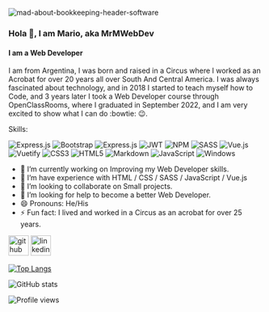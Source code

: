 ![mad-about-bookkeeping-header-software](https://user-images.githubusercontent.com/51481617/192114058-15665ec0-2681-46fe-ae1a-e83b0f8fca3f.jpg)


### Hola 👋, I am Mario, aka MrMWebDev
#### I am a Web Developer
I am from Argentina, I was born and raised in a Circus where I worked as an Acrobat for over 20 years all over South And Central America.
I was always fascinated about technology, and in 2018 I started to teach myself how to Code, and 3 years later I took a Web Developer course through OpenClassRooms, where I graduated in September 2022, and I am very excited to show what I can do :bowtie: :wink:.

Skills: 
 
![Express.js](https://img.shields.io/badge/express.js-%23404d59.svg?style=for-the-badge&logo=express&logoColor=%2361DAFB) ![Bootstrap](https://img.shields.io/badge/bootstrap-%23563D7C.svg?style=for-the-badge&logo=bootstrap&logoColor=white) ![Express.js](https://img.shields.io/badge/express.js-%23404d59.svg?style=for-the-badge&logo=express&logoColor=%2361DAFB) ![JWT](https://img.shields.io/badge/JWT-black?style=for-the-badge&logo=JSON%20web%20tokens) ![NPM](https://img.shields.io/badge/NPM-%23000000.svg?style=for-the-badge&logo=npm&logoColor=white) ![SASS](https://img.shields.io/badge/SASS-hotpink.svg?style=for-the-badge&logo=SASS&logoColor=white) ![Vue.js](https://img.shields.io/badge/vuejs-%2335495e.svg?style=for-the-badge&logo=vuedotjs&logoColor=%234FC08D) ![Vuetify](https://img.shields.io/badge/Vuetify-1867C0?style=for-the-badge&logo=vuetify&logoColor=AEDDFF) ![CSS3](https://img.shields.io/badge/css3-%231572B6.svg?style=for-the-badge&logo=css3&logoColor=white) ![HTML5](https://img.shields.io/badge/html5-%23E34F26.svg?style=for-the-badge&logo=html5&logoColor=white) ![Markdown](https://img.shields.io/badge/markdown-%23000000.svg?style=for-the-badge&logo=markdown&logoColor=white) ![JavaScript](https://img.shields.io/badge/javascript-%23323330.svg?style=for-the-badge&logo=javascript&logoColor=%23F7DF1E) ![Windows](https://img.shields.io/badge/Windows-0078D6?style=for-the-badge&logo=windows&logoColor=white)


- 🔭 I’m currently working on Improving my Web Developer skills. 
- 🌱 I’m have experience with HTML / CSS / SASS / JavaScript / Vue.js 
- 👯 I’m looking to collaborate on Small projects. 
- 🤔 I’m looking for help to become a better Web Developer. 
- 😄 Pronouns: He/His 
- ⚡ Fun fact: I lived and worked in a Circus as an acrobat for over 25 years.


[<img src='https://cdn.jsdelivr.net/npm/simple-icons@3.0.1/icons/github.svg' alt='github' height='40' style='#fff'>](https://github.com/MrMWebDev)  [<img src='https://cdn.jsdelivr.net/npm/simple-icons@3.0.1/icons/linkedin.svg' alt='linkedin' height='40' style='#fff'>]([https://www.linkedin.com/in/tihanymario@gmail.com/](https://www.linkedin.com/in/mario-moreno-7122621b9/))  

[![Top Langs](https://github-readme-stats.vercel.app/api/top-langs/?username=MrMWebDev)](https://github.com/anuraghazra/github-readme-stats)

![GitHub stats](https://github-readme-stats.vercel.app/api?username=MrMWebDev&show_icons=true)  

![Profile views](https://gpvc.arturio.dev/MrMWebDev)  
